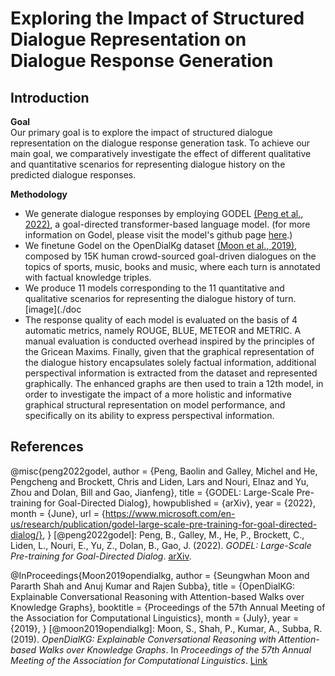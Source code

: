# Exploring the Impact of Structured Dialogue Representation on Dialogue Response Generation

## Introduction

**Goal** <br>
Our primary goal is to explore the impact of structured dialogue representation on the dialogue response generation task. To achieve our main goal, we comparatively investigate the effect of different qualitative and quantitative scenarios for representing dialogue history on the predicted dialogue responses. 

**Methodology** <br>
- We generate dialogue responses by employing GODEL [(Peng et al., 2022)](#godel2022), a goal-directed transformer-based language model. (for more information on Godel, please visit the model's github page [here](https://github.com/microsoft/GODEL).) <br>
- We finetune Godel on the OpenDialKg dataset [(Moon et al., 2019)](#opendialkg), composed by 15K human crowd-sourced goal-driven dialogues on the topics of sports, music, books and music, where each turn is annotated with factual knowledge triples. <br>
- We produce 11 models corresponding to the 11 quantitative and qualitative scenarios for representing the dialogue history of turn. [image](./doc <br>
- The response quality of each model is evaluated on the basis of 4 automatic metrics, namely ROUGE, BLUE, METEOR and METRIC. A manual evaluation is conducted overhead inspired by the principles of the Gricean Maxims. Finally, given that the graphical representation of the dialogue history encapsulates solely factual information, additional perspectival information is extracted from the dataset and represented graphically. The enhanced graphs are then used to train a 12th model, in order to investigate the impact of a more holistic and informative graphical structural representation on model performance, and specifically on its ability to express perspectival information.



## References
@misc{peng2022godel,
author = {Peng, Baolin and Galley, Michel and He, Pengcheng and Brockett, Chris and Liden, Lars and Nouri, Elnaz and Yu, Zhou and Dolan, Bill and Gao, Jianfeng},
title = {GODEL: Large-Scale Pre-training for Goal-Directed Dialog},
howpublished = {arXiv},
year = {2022},
month = {June},
url = {https://www.microsoft.com/en-us/research/publication/godel-large-scale-pre-training-for-goal-directed-dialog/},
}
<a id="godel2022"></a>
[@peng2022godel]: Peng, B., Galley, M., He, P., Brockett, C., Liden, L., Nouri, E., Yu, Z., Dolan, B., Gao, J. (2022). *GODEL: Large-Scale Pre-training for Goal-Directed Dialog*. [arXiv](https://www.microsoft.com/en-us/research/publication/godel-large-scale-pre-training-for-goal-directed-dialog/).

@InProceedings{Moon2019opendialkg,
author = {Seungwhan Moon and Pararth Shah and Anuj Kumar and Rajen Subba},
title = {OpenDialKG: Explainable Conversational Reasoning with Attention-based Walks over Knowledge Graphs},
booktitle = {Proceedings of the 57th Annual Meeting of the Association for Computational Linguistics},
month = {July},
year = {2019},
}
<a id="opendialkg"></a>
[@moon2019opendialkg]: Moon, S., Shah, P., Kumar, A., Subba, R. (2019). *OpenDialKG: Explainable Conversational Reasoning with Attention-based Walks over Knowledge Graphs*. In *Proceedings of the 57th Annual Meeting of the Association for Computational Linguistics*. [Link](https://aclanthology.org/P19-1081.pdf)
